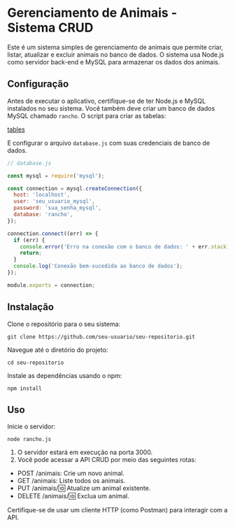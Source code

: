 # Gerenciamento de Animais - Sistema CRUD

Este é um sistema simples de gerenciamento de animais que permite criar, listar, atualizar e excluir animais no banco de dados. O sistema usa Node.js como servidor back-end e MySQL para armazenar os dados dos animais.

## Configuração

Antes de executar o aplicativo, certifique-se de ter Node.js e MySQL instalados no seu sistema. Você também deve criar um banco de dados MySQL chamado `rancho`. O script para criar as tabelas:

[tables](sql/tables.sql)

E configurar o arquivo `database.js` com suas credenciais de banco de dados.

```javascript
// database.js

const mysql = require('mysql');

const connection = mysql.createConnection({
  host: 'localhost',
  user: 'seu_usuario_mysql',
  password: 'sua_senha_mysql',
  database: 'rancho',
});

connection.connect((err) => {
  if (err) {
    console.error('Erro na conexão com o banco de dados: ' + err.stack);
    return;
  }
  console.log('Conexão bem-sucedida ao banco de dados');
});

module.exports = connection;
```
## Instalação
Clone o repositório para o seu sistema:
```
git clone https://github.com/seu-usuario/seu-repositorio.git
```
Navegue até o diretório do projeto:
```
cd seu-repositorio
```
Instale as dependências usando o npm:
```
npm install
```
## Uso
Inicie o servidor:
```
node rancho.js
```
1. O servidor estará em execução na porta 3000.
2. Você pode acessar a API CRUD por meio das seguintes rotas:

* POST /animais: Crie um novo animal.
* GET /animais: Liste todos os animais.
* PUT /animais/:id: Atualize um animal existente.
* DELETE /animais/:id: Exclua um animal.

Certifique-se de usar um cliente HTTP (como Postman) para interagir com a API.
